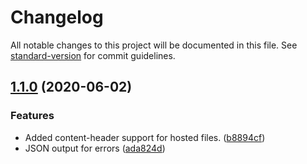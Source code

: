 # Changelog

All notable changes to this project will be documented in this file. See [standard-version](https://github.com/conventional-changelog/standard-version) for commit guidelines.

## [1.1.0](https://github.com/martinheidegger/quickhost/compare/v1.0.0...v1.1.0) (2020-06-02)


### Features

* Added content-header support for hosted files. ([b8894cf](https://github.com/martinheidegger/quickhost/commit/b8894cfc6361ab880b6167d4001147d4db81135c))
* JSON output for errors ([ada824d](https://github.com/martinheidegger/quickhost/commit/ada824da87807b50e2565c6cbca83e1d68428d4d))
